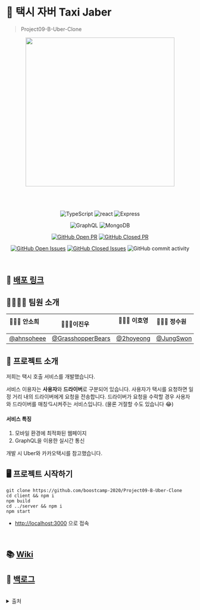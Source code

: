 # 🚖 택시 자버 Taxi Jaber

> Project09-B-Uber-Clone

<div align="center">

<img src="https://i.imgur.com/LJhmvt3.png" width='400px'>
</div>

<br>
<br>
<br>
<div align="center">

![TypeScript](https://img.shields.io/badge/typescript-4.0.3-719af4?logo=typescript) ![react](https://img.shields.io/badge/react-17.0.1-9cf?logo=react) ![Express](https://img.shields.io/badge/express-v4.16.1-010101)

![GraphQL](https://img.shields.io/badge/grapqhql-v15.4.0-e10098?logo=graphql) ![MongoDB](https://img.shields.io/badge/mongodb-v4.4.1-13aa52?logo=mongodb)

[![GitHub Open PR](https://img.shields.io/github/issues-pr-raw/boostcamp-2020/Project09-B-Uber-Clone?color=green)](https://github.com/boostcamp-2020/Project09-B-Uber-Clone/issues) [![GitHub Closed PR](https://img.shields.io/github/issues-pr-closed-raw/boostcamp-2020/Project09-B-Uber-Clone?color=red)](https://github.com/boostcamp-2020/Project09-B-Uber-Clone/issues)

[![GitHub Open Issues](https://img.shields.io/github/issues-raw/boostcamp-2020/Project09-B-Uber-Clone?color=green)](https://https://github.com/boostcamp-2020/Project09-B-Uber-Clone/issues) [![GitHub Closed Issues](https://img.shields.io/github/issues-closed-raw/boostcamp-2020/Project09-B-Uber-Clone?color=red)](https://https://github.com/boostcamp-2020/Project09-B-Uber-Clone/issues) <img alt="GitHub commit activity" src="https://img.shields.io/github/commit-activity/w/boostcamp-2020/Project09-B-Uber-Clone">

</div>
<br>

## 🌈 [배포 링크](http://101.101.218.57/)

## 👨‍👨‍👧‍👧 팀원 소개

<div align="center">

| 👩🏻‍💻 안소희 <img src="https://noticon-static.tammolo.com/dgggcrkxq/image/upload/v1567008394/noticon/ohybolu4ensol1gzqas1.png" width="14px;"/> <img src="https://noticon-static.tammolo.com/dgggcrkxq/image/upload/v1566913457/noticon/eh4d0dnic4n1neth3fui.png"  width="14px;"/> | 🧑🏻‍💻이진우<img src="https://noticon-static.tammolo.com/dgggcrkxq/image/upload/v1567008394/noticon/ohybolu4ensol1gzqas1.png"  width="14px;"> <img src="https://noticon-static.tammolo.com/dgggcrkxq/image/upload/v1566913457/noticon/eh4d0dnic4n1neth3fui.png"  width="14px;"/> | 🧑🏻‍💻 이호영<img src="https://noticon-static.tammolo.com/dgggcrkxq/image/upload/v1567008394/noticon/ohybolu4ensol1gzqas1.png"  width="14px;"/> <img src="https://noticon-static.tammolo.com/dgggcrkxq/image/upload/v1566913457/noticon/eh4d0dnic4n1neth3fui.png"  width="14px;"/> | 👩🏻‍💻 정수원<img src="https://noticon-static.tammolo.com/dgggcrkxq/image/upload/v1567008394/noticon/ohybolu4ensol1gzqas1.png" width="14px;"> <img src="https://noticon-static.tammolo.com/dgggcrkxq/image/upload/v1566913457/noticon/eh4d0dnic4n1neth3fui.png"  width="14px;"/> |
| :----------------------------------------------------------------------------------------------------------------------------------------------------------------------------------------------------------------------------------------------------------------------------: | :-----------------------------------------------------------------------------------------------------------------------------------------------------------------------------------------------------------------------------------------------------------------------------: | :-------------------------------------------------------------------------------------------------------------------------------------------------------------------------------------------------------------------------------------------------------------------------------: | :--------------------------------------------------------------------------------------------------------------------------------------------------------------------------------------------------------------------------------------------------------------------------: |
|                                                                                                                   [@ahnsoheee](https://github.com/ahnsoheee)                                                                                                                   |                                                                                                            [@GrasshopperBears](https://github.com/GrasshopperBears)                                                                                                             |                                                                                                                     [@2hoyeong](https://github.com/2hoyeong)                                                                                                                      |                                                                                                                   [@JungSwon](https://github.com/JungSwon)                                                                                                                   |

</div>

## 🚕 프로젝트 소개

저희는 택시 호출 서비스를 개발했습니다.

서비스 이용자는 **사용자**와 **드라이버**로 구분되어 있습니다.
사용자가 택시를 요청하면 일정 거리 내의 드라이버에게 요청을 전송합니다.
드라이버가 요청을 수락할 경우 사용자와 드라이버를 매칭💘시켜주는 서비스입니다. (물론 거절할 수도 있습니다 😂)

#### 서비스 특징

1. 모바일 환경에 최적화된 웹페이지
2. GraphQL을 이용한 실시간 통신

개발 시 Uber와 카카오택시를 참고했습니다.

## 🖥 프로젝트 시작하기

```
git clone https://github.com/boostcamp-2020/Project09-B-Uber-Clone
cd client && npm i
npm build
cd ../server && npm i
npm start
```

- [http://localhost:3000](http://localhost:3000) 으로 접속

<br>

## 📚 [Wiki](https://github.com/boostcamp-2020/Project09-B-Uber-Clone/wiki)

## 🎯 [백로그](https://docs.google.com/spreadsheets/d/1y8hpgJG7sLcPhzAGuAuY3bhKOFKOvZw8XP4gzqymcEc/edit#gid=0)

<br>

<details>
<summary> 출처 </summary>

🚖 [대표 이미지] <a href="https://www.flaticon.com/kr/authors/itim2101" title="itim2101">itim2101</a> from <a href="https://www.flaticon.com/kr/" title="Flaticon"> www.flaticon.com</a>

</details>
